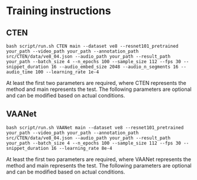 # Training instructions

## CTEN

```
bash script/run.sh CTEN main --dataset ve8 --resnet101_pretrained your_path --video_path your_path --annotation_path src/CTEN/data/ve8_04.json --audio_path your_path --result_path your_path --batch_size 4 --n_epochs 100 --sample_size 112 --fps 30 --snippet_duration 16 --audio_embed_size 2048 --audio_n_segments 16 --audio_time 100 --learning_rate 1e-4

```
At least the first two parameters are required, where CTEN represents the method and main represents the test. The following parameters are optional and can be modified based on actual conditions.
## VAANet

```
bash script/run.sh VAANet main --dataset ve8 --resnet101_pretrained your_path --video_path your_path --annotation_path src/CTEN/data/ve8_04.json --audio_path your_path --result_path your_path --batch_size 4 --n_epochs 100 --sample_size 112 --fps 30 --snippet_duration 16 --learning_rate 8e-4

```
At least the first two parameters are required, where VAANet represents the method and main represents the test. The following parameters are optional and can be modified based on actual conditions.
